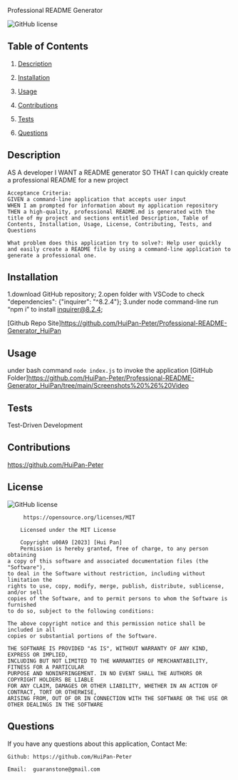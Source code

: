 Professional README Generator

![GitHub license](https://img.shields.io/badge/license-MIT-blue.svg)

## Table of Contents

1. [Description](#userStory)
  
2. [Installation](#installation)
  
3. [Usage](#usage)
  
4. [Contributions](#contributions)
  
5. [Tests](#tests)
  
6. [Questions](#questions)
  

## Description

AS A developer I WANT a README generator 
SO THAT I can quickly create a professional README for a new project 

```
Acceptance Criteria: 
GIVEN a command-line application that accepts user input
WHEN I am prompted for information about my application repository
THEN a high-quality, professional README.md is generated with the title of my project and sections entitled Description, Table of Contents, Installation, Usage, License, Contributing, Tests, and Questions

What problem does this application try to solve?: Help user quickly and easily create a README file by using a command-line application to generate a professional one.
```

## Installation

1.download GitHub repository; 
2.open folder with VSCode to check "dependencies": {"inquirer": "^8.2.4"}; 3.under node command-line run “npm i” to install inquirer@8.2.4;

[Github Repo Site]https://github.com/HuiPan-Peter/Professional-README-Generator_HuiPan

## Usage
under bash command ``` node index.js ``` to invoke the application
[GitHub Folder]https://github.com/HuiPan-Peter/Professional-README-Generator_HuiPan/tree/main/Screenshots%20%26%20Video

## Tests

Test-Driven Development

## Contributions

https://github.com/HuiPan-Peter

## License

![GitHub license](https://img.shields.io/badge/license-MIT-blue.svg)

```
     https://opensource.org/licenses/MIT

    Licensed under the MIT License

    Copyright u00A9 [2023] [Hui Pan]
    Permission is hereby granted, free of charge, to any person obtaining 
a copy of this software and associated documentation files (the "Software"), 
to deal in the Software without restriction, including without limitation the 
rights to use, copy, modify, merge, publish, distribute, sublicense, and/or sell 
copies of the Software, and to permit persons to whom the Software is furnished 
to do so, subject to the following conditions:

The above copyright notice and this permission notice shall be included in all 
copies or substantial portions of the Software.

THE SOFTWARE IS PROVIDED "AS IS", WITHOUT WARRANTY OF ANY KIND, EXPRESS OR IMPLIED, 
INCLUDING BUT NOT LIMITED TO THE WARRANTIES OF MERCHANTABILITY, FITNESS FOR A PARTICULAR 
PURPOSE AND NONINFRINGEMENT. IN NO EVENT SHALL THE AUTHORS OR COPYRIGHT HOLDERS BE LIABLE 
FOR ANY CLAIM, DAMAGES OR OTHER LIABILITY, WHETHER IN AN ACTION OF CONTRACT, TORT OR OTHERWISE, 
ARISING FROM, OUT OF OR IN CONNECTION WITH THE SOFTWARE OR THE USE OR OTHER DEALINGS IN THE SOFTWARE
```

## Questions

If you have any questions about this application, Contact Me:

```
Github: https://github.com/HuiPan-Peter

Email:  guaranstone@gmail.com
```

